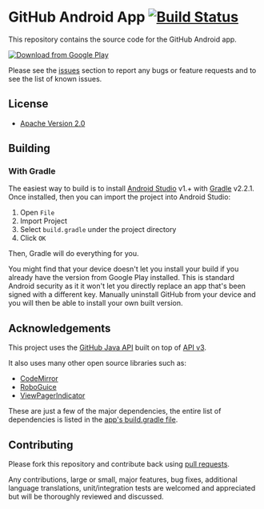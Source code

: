 # GitHub Android App [![Build Status](https://travis-ci.org/forkhubs/android.svg?branch=master)](https://travis-ci.org/forkhubs/android)

This repository contains the source code for the GitHub Android app.

[![Download from Google Play](https://cloud.githubusercontent.com/assets/3838734/3855877/4cf2a2dc-1eec-11e4-9634-2a1adf8f1c39.jpg)](https://play.google.com/store/apps/details?id=com.github.mobile)


Please see the [issues](https://github.com/forkhubs/android/issues) section to
report any bugs or feature requests and to see the list of known issues.

## License

* [Apache Version 2.0](http://www.apache.org/licenses/LICENSE-2.0.html)

## Building

### With Gradle

The easiest way to build is to install [Android Studio](https://developer.android.com/sdk/index.html) v1.+
with [Gradle](https://www.gradle.org/) v2.2.1.
Once installed, then you can import the project into Android Studio:

1. Open `File`
2. Import Project
3. Select `build.gradle` under the project directory
4. Click `OK`

Then, Gradle will do everything for you.

You might find that your device doesn't let you install your build if you
already have the version from Google Play installed.  This is standard
Android security as it it won't let you directly replace an app that's been
signed with a different key.  Manually uninstall GitHub from your device and
you will then be able to install your own built version.

## Acknowledgements

This project uses the [GitHub Java API](https://github.com/eclipse/egit-github/tree/master/org.eclipse.egit.github.core)
built on top of [API v3](http://developer.github.com/).

It also uses many other open source libraries such as:

* [CodeMirror](https://github.com/codemirror/CodeMirror)
* [RoboGuice](https://github.com/roboguice/roboguice)
* [ViewPagerIndicator](https://github.com/JakeWharton/Android-ViewPagerIndicator)

These are just a few of the major dependencies, the entire list of dependencies
is listed in the [app's build.gradle file](https://github.com/forkhubs/android/blob/master/app/build.gradle).

## Contributing

Please fork this repository and contribute back using
[pull requests](https://github.com/github/forkhubs/pulls).

Any contributions, large or small, major features, bug fixes, additional
language translations, unit/integration tests are welcomed and appreciated
but will be thoroughly reviewed and discussed.
